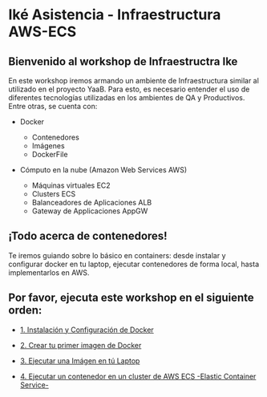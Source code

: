 # Iké Asistencia - Infraestructura AWS-ECS

<!--
# ![logo](https://raw.githubusercontent.com/raqmxo/AWS-ECS/master/images/ecs-docker.jpg)
![logox](https://raw.githubusercontent.com/raqmxo/AWS-ECS/master/images/IkeYaabFisico.png)
-->
## Bienvenido al workshop de Infraestructra Ike

En este workshop iremos armando un ambiente de Infraestructura similar al utilizado en el proyecto YaaB. Para esto, es necesario entender el uso de diferentes tecnologías utilizadas en los ambientes de QA y Productivos. Entre otras, se cuenta con:

- Docker
  - Contenedores
  - Imágenes
  - DockerFile

- Cómputo en la nube (Amazon Web Services AWS)
  - Máquinas virtuales EC2
  - Clusters ECS
  - Balanceadores de Aplicaciones ALB
  - Gateway de Applicaciones AppGW

## ¡Todo acerca de contenedores!

Te iremos guiando sobre lo básico en containers: desde instalar y configurar docker en tu laptop, ejecutar contenedores de forma local, hasta implementarlos en AWS.

## Por favor, ejecuta este workshop en el siguiente orden:

* [1. Instalación y Configuración de Docker](https://github.com/raqmxo/containers_aws/tree/master/01-SetupEnvironment)

* [2. Crear tu primer imagen de Docker](https://github.com/raqmxo/containers_aws/tree/master/02-CreatingDockerImage)

* [3. Ejecutar una Imágen en tú Laptop](https://github.com/raqmxo/containers_aws/tree/master/03-DeployEcsCluster)

* [4. Ejecutar un contenedor en un cluster de AWS ECS -Elastic Container Service-](https://github.com/crancurello/containers_aws/tree/master/03-DeployEcsCluster)
